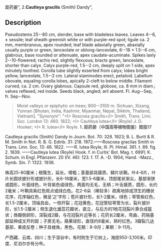 距药姜",
2.**Cautleya gracilis** (Smith) Dandy",

## Description
Pseudostems 25--80 cm, slender, base with bladeless leaves. Leaves 4--6, ± sessile; leaf sheath greenish white or with purple-red spot; ligule ca. 2 mm, membranous, apex rounded; leaf blade adaxially green, abaxially usually purple or green, lanceolate or oblong-lanceolate, 6--18 × 1.5--6 cm, glabrous, base rounded or attenuate, apex caudate-acuminate. Spikes laxly 2--10-flowered; rachis red, slightly flexuous; bracts green, lanceolate, shorter than calyx. Calyx purple-red, 1.5--2 cm, deeply split on 1 side, apex minutely toothed. Corolla tube slightly exserted from calyx; lobes bright yellow, lanceolate, 1.5--2 cm. Lateral staminodes erect, petaloid. Labellum obovate, equaling corolla lobes, apically 2-cleft to below middle. Filament curved, ca. 2 cm. Ovary glabrous. Capsule red, globose, ca. 8 mm in diam.; valves reflexed, red inside. Seeds black, angled; aril absent. Fl. Aug--Sep, fr. Sep--Nov.

> Moist valleys or epiphytic on trees; 900--3100 m. Sichuan, Xizang, Yunnan [Bhutan, India, Kashmir, Myanmar, Nepal, Sikkim, Thailand, Vietnam].
  "Synonym": "&lt;I&gt; Roscoea gracilis&lt;/I&gt; Smith, Trans. Linn. Soc. London 13: 460. 1822; &lt;I&gt; Cautleya lutea&lt;/I&gt; (Royle) J. D. Hooker; &lt;I&gt; R. lutea&lt;/I&gt; Royle.
**1. 距药姜（中国高等植物图鉴）图版17**

Cautleya gracilis (Smith) Dandy in Journ. Bot. 70: 328. 1923; B. L. Burtt & R. M. Smith in Not. R. B. G. Edinb. 31: 218. 1972.——Roscoea gracilas Smith in Trans. Linn. Soc. 13: 46. 1822. ——R. lutea Royle, Ill. Pl. Himal. 361. t. 89. fig. 2. 1839. ——Cautleya lutea (Royle) Hook. f. in Curtis' Bot. Mag. t. 6991; K. Schum. in Engl. Pflanzenr. 20 (IV. 46): 123. f. 17. A. -D. 1904; Hand. -Mazz., Symb. Sin. 7: 1322. 1936.

株高25-80厘米；根簇生，延长，增粗；茎基部具膜质、鳞片状鞘。叶4-6片，叶片长圆状披针形或披针形，长6-18厘米，宽1.5-6厘米，顶部尾状渐尖，基部渐狭或圆形，叶面绿色，叶背紫色或绿色，两面均无毛，无柄；叶舌膜质，圆形，长约2毫米；叶鞘具紫红色斑点或绿白色。花2-6朵（稀较多）疏离地排成顶生的穗状花序，花序轴红色，微呈‘之’字形；苞片披针形，长1-2厘米，绿色；萼管紫红色，长1.5-2厘米，顶端具齿，一侧开裂；花冠黄色，花冠管较萼管为长，裂片披针形，长1.5-2厘米；侧生退化雄蕊花瓣状，直立，与后方的1枚花冠裂片靠合成盔状；唇瓣倒卵形，深裂成2瓣，与花冠裂片近等长；花药长2厘米，弯曲，药隔基部延伸成叉开的距；子房无毛。蒴果球形，直径约8毫米，熟时红色，3瓣裂几达基部，果皮反卷；种子具棱角，黑色。花期：8-9月；果期：9-11月。

产西藏、云南、四川；生于湿谷中，有时附生于它树上，海拔950-3,100米。印度、尼泊尔亦有分布。
